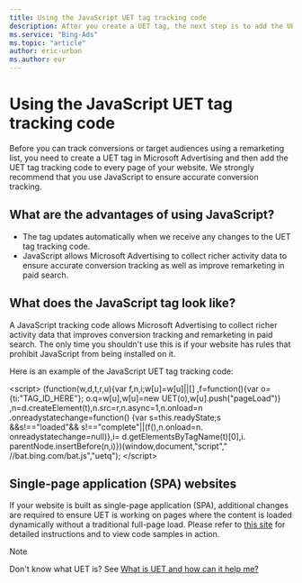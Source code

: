 ```yaml
---
title: Using the JavaScript UET tag tracking code
description: After you create a UET tag, the next step is to add the UET tag tracking code to your website.
ms.service: "Bing-Ads"
ms.topic: "article"
author: eric-urban
ms.author: eur
---
```


# Using the JavaScript UET tag tracking code

Before you can track conversions or target audiences using a remarketing list, you need to create a UET tag in Microsoft Advertising and then add the UET tag tracking code to every page of your website. We strongly recommend that you use JavaScript to ensure accurate conversion tracking.

## What are the advantages of using JavaScript?

- The tag updates automatically when we receive any changes to the UET tag tracking code.
- JavaScript allows Microsoft Advertising to collect richer activity data to ensure accurate conversion tracking as well as improve remarketing in paid search.

## What does the JavaScript tag look like?

A JavaScript tracking code allows Microsoft Advertising to collect richer activity data that improves conversion tracking and remarketing in paid search. The only time you shouldn't use this is if your website has rules that prohibit JavaScript from being installed on it.

Here is an example of the JavaScript UET tag tracking code:

&lt;script&gt;           (function(w,d,t,r,u){var f,n,i;w[u]=w[u]||[]          ,f=function(){var o={ti:"TAG_ID_HERE"};          o.q=w[u],w[u]=new UET(o),w[u].push("pageLoad")}          ,n=d.createElement(t),n.src=r,n.async=1,n.onload=n          .onreadystatechange=function()          {var s=this.readyState;s          &amp;&amp;s!=="loaded"&amp;&amp;          s!=="complete"||(f(),n.onload=n.          onreadystatechange=null)},i=          d.getElementsByTagName(t)[0],i.          parentNode.insertBefore(n,i)})(window,document,"script","          //bat.bing.com/bat.js","uetq");           &lt;/script&gt;   

## Single-page application (SPA) websites

If your website is built as single-page application (SPA), additional changes are required to ensure UET is working on pages where the content is loaded dynamically without a traditional full-page load. Please refer to [this site](https://go.microsoft.com/fwlink?LinkId=2007421) for detailed instructions and to view code samples in action.

 
> [!NOTE]
> Don't know what UET is? See [What is UET and how can it help me?](./hlp_BA_CONC_UETv2WhatIsTag.md)


